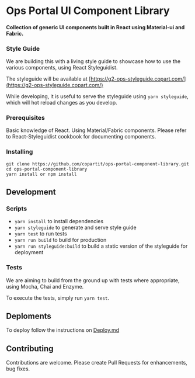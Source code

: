 # Ops Portal UI Component Library

#### Collection of generic UI components built in React using Material-ui and Fabric.

### Style Guide

We are building this with a living style guide to showcase how to use the various components, using React Styleguidist.

The styleguide will be available at [https://g2-ops-styleguide.copart.com/](https://g2-ops-styleguide.copart.com/)

While developing, it is useful to serve the styleguide using `yarn styleguide`, which will hot reload changes as you develop.

### Prerequisites

Basic knowledge of React.
Using Material/Fabric components.
Please refer to React-Styleguidist cookbook for documenting components.

### Installing

```
git clone https://github.com/copartit/ops-portal-component-library.git
cd ops-portal-component-library
yarn install or npm install
```

## Development

### Scripts

* `yarn install` to install dependencies
* `yarn styleguide` to generate and serve style guide
* `yarn test` to run tests
* `yarn run build` to build for production
* `yarn run styleguide:build` to build a static version of the styleguide for deployment

### Tests

We are aiming to build from the ground up with tests where appropriate, using Mocha, Chai and Enzyme.

To execute the tests, simply run `yarn test`.

## Deploments

To deploy follow the instructions on [Deploy.md](https://github.com/copartit/g2-ops-component-library/blob/master/Deploy.md)

## Contributing

Contributions are welcome. Please create Pull Requests for enhancements, bug fixes.
